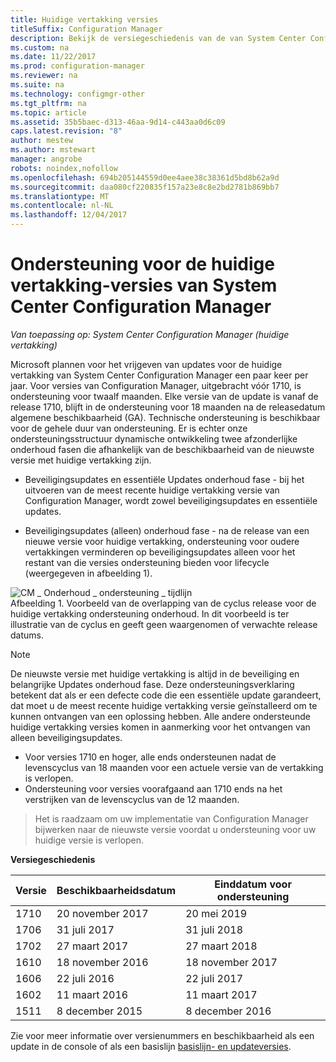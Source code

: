 ```yaml
---
title: Huidige vertakking versies
titleSuffix: Configuration Manager
description: Bekijk de versiegeschiedenis van de van System Center Configuration Manager en meer informatie over de fasen geboden.
ms.custom: na
ms.date: 11/22/2017
ms.prod: configuration-manager
ms.reviewer: na
ms.suite: na
ms.technology: configmgr-other
ms.tgt_pltfrm: na
ms.topic: article
ms.assetid: 35b5baec-d313-46aa-9d14-c443aa0d6c09
caps.latest.revision: "8"
author: mestew
ms.author: mstewart
manager: angrobe
robots: noindex,nofollow
ms.openlocfilehash: 694b205144559d0ee4aee38c38361d5bd8b62a9d
ms.sourcegitcommit: daa080cf220835f157a23e8c8e2bd2781b869bb7
ms.translationtype: MT
ms.contentlocale: nl-NL
ms.lasthandoff: 12/04/2017
---
```

# <a name="support-for-system-center-configuration-manager-current-branch-versions"></a>Ondersteuning voor de huidige vertakking-versies van System Center Configuration Manager

*Van toepassing op: System Center Configuration Manager (huidige vertakking)*

Microsoft plannen voor het vrijgeven van updates voor de huidige vertakking van System Center Configuration Manager een paar keer per jaar. Voor versies van Configuration Manager, uitgebracht vóór 1710, is ondersteuning voor twaalf maanden. Elke versie van de update is vanaf de release 1710, blijft in de ondersteuning voor 18 maanden na de releasedatum algemene beschikbaarheid (GA). Technische ondersteuning is beschikbaar voor de gehele duur van ondersteuning. Er is echter onze ondersteuningsstructuur dynamische ontwikkeling twee afzonderlijke onderhoud fasen die afhankelijk van de beschikbaarheid van de nieuwste versie met huidige vertakking zijn.  

-   Beveiligingsupdates en essentiële Updates onderhoud fase - bij het uitvoeren van de meest recente huidige vertakking versie van Configuration Manager, wordt zowel beveiligingsupdates en essentiële updates.  

-   Beveiligingsupdates (alleen) onderhoud fase - na de release van een nieuwe versie voor huidige vertakking, ondersteuning voor oudere vertakkingen verminderen op beveiligingsupdates alleen voor het restant van die versies ondersteuning bieden voor lifecycle (weergegeven in afbeelding 1).  

 ![CM &#95; Onderhoud &#95; ondersteuning &#95; tijdlijn](media/CM_Servicing_support_timeline1.png "CM_Servicing_support_timeline")  
Afbeelding 1. Voorbeeld van de overlapping van de cyclus release voor de huidige vertakking ondersteuning onderhoud. In dit voorbeeld is ter illustratie van de cyclus en geeft geen waargenomen of verwachte release datums.

> [!NOTE]  
>  De nieuwste versie met huidige vertakking is altijd in de beveiliging en belangrijke Updates onderhoud fase. Deze ondersteuningsverklaring betekent dat als er een defecte code die een essentiële update garandeert, dat moet u de meest recente huidige vertakking versie geïnstalleerd om te kunnen ontvangen van een oplossing hebben. Alle andere ondersteunde huidige vertakking versies komen in aanmerking voor het ontvangen van alleen beveiligingsupdates.
> - Voor versies 1710 en hoger, alle ends ondersteunen nadat de levenscyclus van 18 maanden voor een actuele versie van de vertakking is verlopen.
> - Ondersteuning voor versies voorafgaand aan 1710 ends na het verstrijken van de levenscyclus van de 12 maanden.

> Het is raadzaam om uw implementatie van Configuration Manager bijwerken naar de nieuwste versie voordat u ondersteuning voor uw huidige versie is verlopen.

 **Versiegeschiedenis**  

|Versie |Beschikbaarheidsdatum |Einddatum voor ondersteuning|  
|-------------|-----------------------|----------------------|  
|1710|20 november 2017|20 mei 2019 |
|1706|31 juli 2017|31 juli 2018|
|1702|27 maart 2017|27 maart 2018|
|1610|18 november 2016|18 november 2017|
|1606|22 juli 2016| 22 juli 2017|
|1602|11 maart 2016|11 maart 2017|
|1511|8 december 2015|8 december 2016|  




Zie voor meer informatie over versienummers en beschikbaarheid als een update in de console of als een basislijn [basislijn- en updateversies](/sccm/core/servers/manage/updates#a-namebkmkbaselinesa-baseline-and-update-versions).
